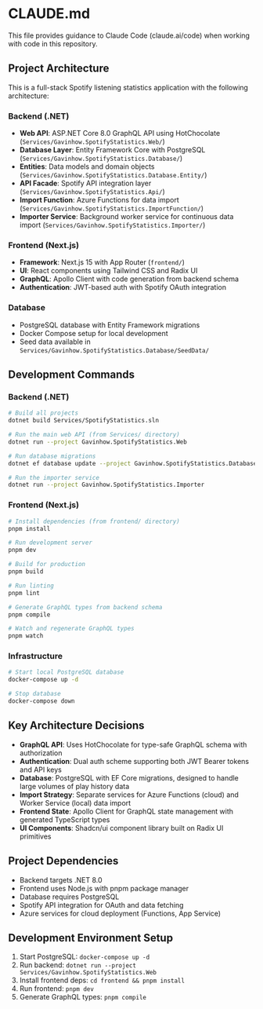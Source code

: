 # CLAUDE.md

This file provides guidance to Claude Code (claude.ai/code) when working with code in this repository.

## Project Architecture

This is a full-stack Spotify listening statistics application with the following architecture:

### Backend (.NET)
- **Web API**: ASP.NET Core 8.0 GraphQL API using HotChocolate (`Services/Gavinhow.SpotifyStatistics.Web/`)
- **Database Layer**: Entity Framework Core with PostgreSQL (`Services/Gavinhow.SpotifyStatistics.Database/`)
- **Entities**: Data models and domain objects (`Services/Gavinhow.SpotifyStatistics.Database.Entity/`)
- **API Facade**: Spotify API integration layer (`Services/Gavinhow.SpotifyStatistics.Api/`)
- **Import Function**: Azure Functions for data import (`Services/Gavinhow.SpotifyStatistics.ImportFunction/`)
- **Importer Service**: Background worker service for continuous data import (`Services/Gavinhow.SpotifyStatistics.Importer/`)

### Frontend (Next.js)
- **Framework**: Next.js 15 with App Router (`frontend/`)
- **UI**: React components using Tailwind CSS and Radix UI
- **GraphQL**: Apollo Client with code generation from backend schema
- **Authentication**: JWT-based auth with Spotify OAuth integration

### Database
- PostgreSQL database with Entity Framework migrations
- Docker Compose setup for local development
- Seed data available in `Services/Gavinhow.SpotifyStatistics.Database/SeedData/`

## Development Commands

### Backend (.NET)
```bash
# Build all projects
dotnet build Services/SpotifyStatistics.sln

# Run the main web API (from Services/ directory)
dotnet run --project Gavinhow.SpotifyStatistics.Web

# Run database migrations
dotnet ef database update --project Gavinhow.SpotifyStatistics.Database --startup-project Gavinhow.SpotifyStatistics.Web

# Run the importer service
dotnet run --project Gavinhow.SpotifyStatistics.Importer
```

### Frontend (Next.js)
```bash
# Install dependencies (from frontend/ directory)
pnpm install

# Run development server
pnpm dev

# Build for production
pnpm build

# Run linting
pnpm lint

# Generate GraphQL types from backend schema
pnpm compile

# Watch and regenerate GraphQL types
pnpm watch
```

### Infrastructure
```bash
# Start local PostgreSQL database
docker-compose up -d

# Stop database
docker-compose down
```

## Key Architecture Decisions

- **GraphQL API**: Uses HotChocolate for type-safe GraphQL schema with authorization
- **Authentication**: Dual auth scheme supporting both JWT Bearer tokens and API keys
- **Database**: PostgreSQL with EF Core migrations, designed to handle large volumes of play history data
- **Import Strategy**: Separate services for Azure Functions (cloud) and Worker Service (local) data import
- **Frontend State**: Apollo Client for GraphQL state management with generated TypeScript types
- **UI Components**: Shadcn/ui component library built on Radix UI primitives

## Project Dependencies

- Backend targets .NET 8.0
- Frontend uses Node.js with pnpm package manager
- Database requires PostgreSQL
- Spotify API integration for OAuth and data fetching
- Azure services for cloud deployment (Functions, App Service)

## Development Environment Setup

1. Start PostgreSQL: `docker-compose up -d`
2. Run backend: `dotnet run --project Services/Gavinhow.SpotifyStatistics.Web`
3. Install frontend deps: `cd frontend && pnpm install`
4. Run frontend: `pnpm dev`
5. Generate GraphQL types: `pnpm compile`